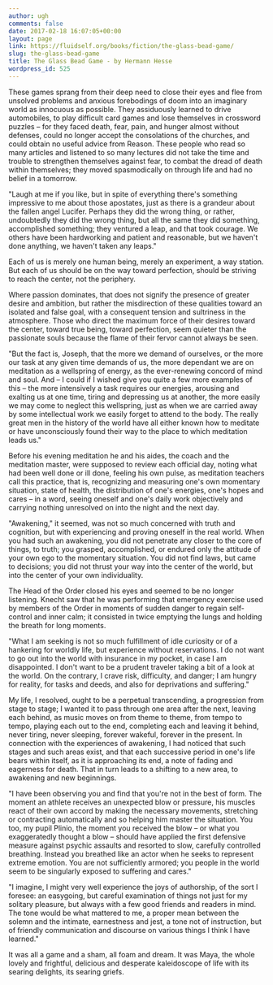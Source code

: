 ```yaml
---
author: ugh
comments: false
date: 2017-02-18 16:07:05+00:00
layout: page
link: https://fluidself.org/books/fiction/the-glass-bead-game/
slug: the-glass-bead-game
title: The Glass Bead Game - by Hermann Hesse
wordpress_id: 525
---
```


These games sprang from their deep need to close their eyes and flee from unsolved problems and anxious forebodings of doom into an imaginary world as innocuous as possible. They assiduously learned to drive automobiles, to play difficult card games and lose themselves in crossword puzzles – for they faced death, fear, pain, and hunger almost without defenses, could no longer accept the consolations of the churches, and could obtain no useful advice from Reason. These people who read so many articles and listened to so many lectures did not take the time and trouble to strengthen themselves against fear, to combat the dread of death within themselves; they moved spasmodically on through life and had no belief in a tomorrow.
 
"Laugh at me if you like, but in spite of everything there's something impressive to me about those apostates, just as there is a grandeur about the fallen angel Lucifer. Perhaps they did the wrong thing, or rather, undoubtedly they did the wrong thing, but all the same they did something, accomplished something; they ventured a leap, and that took courage. We others have been hardworking and patient and reasonable, but we haven't done anything, we haven't taken any leaps."
 
Each of us is merely one human being, merely an experiment, a way station. But each of us should be on the way toward perfection, should be striving to reach the center, not the periphery.
 
Where passion dominates, that does not signify the presence of greater desire and ambition, but rather the misdirection of these qualities toward an isolated and false goal, with a consequent tension and sultriness in the atmosphere. Those who direct the maximum force of their desires toward the center, toward true being, toward perfection, seem quieter than the passionate souls because the flame of their fervor cannot always be seen.
 
"But the fact is, Joseph, that the more we demand of ourselves, or the more our task at any given time demands of us, the more dependant we are on meditation as a wellspring of energy, as the ever-renewing concord of mind and soul. And – I could if I wished give you quite a few more examples of this – the more intensively a task requires our energies, arousing and exalting us at one time, tiring and depressing us at another, the more easily we may come to neglect this wellspring, just as when we are carried away by some intellectual work we easily forget to attend to the body. The really great men in the history of the world have all either known how to meditate or have unconsciously found their way to the place to which meditation leads us."
 
Before his evening meditation he and his aides, the coach and the meditation master, were supposed to review each official day, noting what had been well done or ill done, feeling his own pulse, as meditation teachers call this practice, that is, recognizing and measuring one's own momentary situation, state of health, the distribution of one's energies, one's hopes and cares – in a word, seeing oneself and one's daily work objectively and carrying nothing unresolved on into the night and the next day.
 
"Awakening," it seemed, was not so much concerned with truth and cognition, but with experiencing and proving oneself in the real world. When you had such an awakening, you did not penetrate any closer to the core of things, to truth; you grasped, accomplished, or endured only the attitude of your own ego to the momentary situation. You did not find laws, but came to decisions; you did not thrust your way into the center of the world, but into the center of your own individuality.
 
The Head of the Order closed his eyes and seemed to be no longer listening. Knecht saw that he was performing that emergency exercise used by members of the Order in moments of sudden danger to regain self-control and inner calm; it consisted in twice emptying the lungs and holding the breath for long moments.
 
"What I am seeking is not so much fulfillment of idle curiosity or of a hankering for worldly life, but experience without reservations. I do not want to go out into the world with insurance in my pocket, in case I am disappointed. I don't want to be a prudent traveler taking a bit of a look at the world. On the contrary, I crave risk, difficulty, and danger; I am hungry for reality, for tasks and deeds, and also for deprivations and suffering."
 
My life, I resolved, ought to be a perpetual transcending, a progression from stage to stage; I wanted it to pass through one area after the next, leaving each behind, as music moves on from theme to theme, from tempo to tempo, playing each out to the end, completing each and leaving it behind, never tiring, never sleeping, forever wakeful, forever in the present. In connection with the experiences of awakening, I had noticed that such stages and such areas exist, and that each successive period in one's life bears within itself, as it is approaching its end, a note of fading and eagerness for death. That in turn leads to a shifting to a new area, to awakening and new beginnings.
 
"I have been observing you and find that you're not in the best of form. The moment an athlete receives an unexpected blow or pressure, his muscles react of their own accord by making the necessary movements, stretching or contracting automatically and so helping him master the situation. You too, my pupil Plinio, the moment you received the blow – or what you exaggeratedly thought a blow – should have applied the first defensive measure against psychic assaults and resorted to slow, carefully controlled breathing. Instead you breathed like an actor when he seeks to represent extreme emotion. You are not sufficiently armored; you people in the world seem to be singularly exposed to suffering and cares."
 
"I imagine, I might very well experience the joys of authorship, of the sort I foresee: an easygoing, but careful examination of things not just for my solitary pleasure, but always with a few good friends and readers in mind. The tone would be what mattered to me, a proper mean between the solemn and the intimate, earnestness and jest, a tone not of instruction, but of friendly communication and discourse on various things I think I have learned."
 
It was all a game and a sham, all foam and dream. It was Maya, the whole lovely and frightful, delicious and desperate kaleidoscope of life with its searing delights, its searing griefs.
